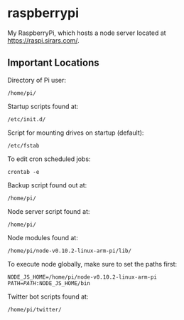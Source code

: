 <h1>raspberrypi</h1>

My RaspberryPi, which hosts a node server located at <a href="https://raspi.sirars.com/" target="_blank">https://raspi.sirars.com/</a>.

<h2>Important Locations</h2>

Directory of Pi user:

<code>/home/pi/</code>

Startup scripts found at:

<code>/etc/init.d/</code>

Script for mounting drives on startup (default):

<code>/etc/fstab</code>

To edit cron scheduled jobs:

<code>crontab -e</code>

Backup script found out at:

<code>/home/pi/</code>

Node server script found at:

<code>/home/pi/</code>

Node modules found at:

<code>/home/pi/node-v0.10.2-linux-arm-pi/lib/</code>

To execute node globally, make sure to set the paths first:

<code>NODE_JS_HOME=/home/pi/node-v0.10.2-linux-arm-pi</code>
<br/>
<code>PATH=$PATH:$NODE_JS_HOME/bin</code>

Twitter bot scripts found at:

<code>/home/pi/twitter/</code>


